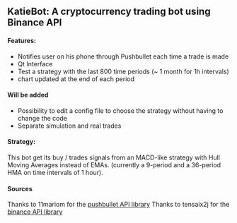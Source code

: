 ## KatieBot: A cryptocurrency trading bot using Binance API

#### Features:
* Notifies user on his phone through Pushbullet each time a trade is made
* Qt Interface
* Test a strategy with the last 800 time periods (~ 1 month for 1h intervals)
* chart updated at the end of each period

#### Will be added
* Possibility to edit a config file to choose the strategy without having to change the code
* Separate simulation and real trades

#### Strategy:
This bot get its buy / trades signals from an MACD-like strategy with Hull Moving Averages instead of EMAs. (currently a 9-period and a 36-period HMA on time intervals of 1 hour).

#### Sources
Thanks to 11mariom for the [pushbullet API library](https://github.com/11mariom/pushbullet)
Thanks to tensaix2j for the [binance API library](https://github.com/tensaix2j/binacpp)

